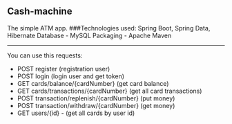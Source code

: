 ## Cash-machine
The simple ATM app.
###Technologies used:
Spring Boot, Spring Data, Hibernate
Database - MySQL
Packaging - Apache Maven
***
You can use this requests:
 - POST register (registration user)
 - POST login (login user and get token)
 - GET cards/balance/{cardNumber} (get card balance)
 - GET cards/transactions/{cardNumber} (get all card transactions)
 - POST transaction/replenish/{cardNumber} (put money)
 - POST transaction/withdraw/{cardNumber} (get money)
 - GET users/{id} - (get all cards by user id)
